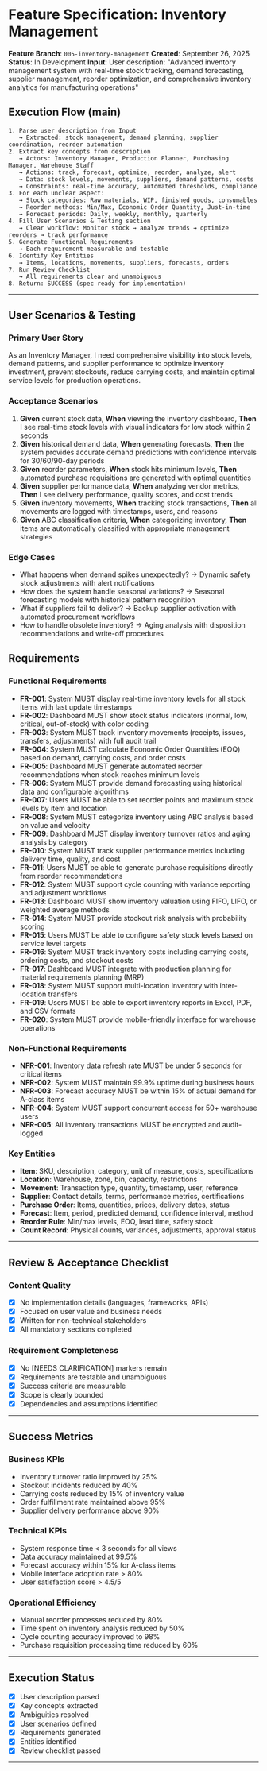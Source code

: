 # Feature Specification: Inventory Management

**Feature Branch**: `005-inventory-management`
**Created**: September 26, 2025
**Status**: In Development
**Input**: User description: "Advanced inventory management system with real-time stock tracking, demand forecasting, supplier management, reorder optimization, and comprehensive inventory analytics for manufacturing operations"

## Execution Flow (main)
```
1. Parse user description from Input
   → Extracted: stock management, demand planning, supplier coordination, reorder automation
2. Extract key concepts from description
   → Actors: Inventory Manager, Production Planner, Purchasing Manager, Warehouse Staff
   → Actions: track, forecast, optimize, reorder, analyze, alert
   → Data: stock levels, movements, suppliers, demand patterns, costs
   → Constraints: real-time accuracy, automated thresholds, compliance
3. For each unclear aspect:
   → Stock categories: Raw materials, WIP, finished goods, consumables
   → Reorder methods: Min/Max, Economic Order Quantity, Just-in-time
   → Forecast periods: Daily, weekly, monthly, quarterly
4. Fill User Scenarios & Testing section
   → Clear workflow: Monitor stock → analyze trends → optimize reorders → track performance
5. Generate Functional Requirements
   → Each requirement measurable and testable
6. Identify Key Entities
   → Items, locations, movements, suppliers, forecasts, orders
7. Run Review Checklist
   → All requirements clear and unambiguous
8. Return: SUCCESS (spec ready for implementation)
```

---

## User Scenarios & Testing

### Primary User Story
As an Inventory Manager, I need comprehensive visibility into stock levels, demand patterns, and supplier performance to optimize inventory investment, prevent stockouts, reduce carrying costs, and maintain optimal service levels for production operations.

### Acceptance Scenarios
1. **Given** current stock data, **When** viewing the inventory dashboard, **Then** I see real-time stock levels with visual indicators for low stock within 2 seconds
2. **Given** historical demand data, **When** generating forecasts, **Then** the system provides accurate demand predictions with confidence intervals for 30/60/90-day periods
3. **Given** reorder parameters, **When** stock hits minimum levels, **Then** automated purchase requisitions are generated with optimal quantities
4. **Given** supplier performance data, **When** analyzing vendor metrics, **Then** I see delivery performance, quality scores, and cost trends
5. **Given** inventory movements, **When** tracking stock transactions, **Then** all movements are logged with timestamps, users, and reasons
6. **Given** ABC classification criteria, **When** categorizing inventory, **Then** items are automatically classified with appropriate management strategies

### Edge Cases
- What happens when demand spikes unexpectedly? → Dynamic safety stock adjustments with alert notifications
- How does the system handle seasonal variations? → Seasonal forecasting models with historical pattern recognition
- What if suppliers fail to deliver? → Backup supplier activation with automated procurement workflows
- How to handle obsolete inventory? → Aging analysis with disposition recommendations and write-off procedures

## Requirements

### Functional Requirements
- **FR-001**: System MUST display real-time inventory levels for all stock items with last update timestamps
- **FR-002**: Dashboard MUST show stock status indicators (normal, low, critical, out-of-stock) with color coding
- **FR-003**: System MUST track inventory movements (receipts, issues, transfers, adjustments) with full audit trail
- **FR-004**: System MUST calculate Economic Order Quantities (EOQ) based on demand, carrying costs, and order costs
- **FR-005**: Dashboard MUST generate automated reorder recommendations when stock reaches minimum levels
- **FR-006**: System MUST provide demand forecasting using historical data and configurable algorithms
- **FR-007**: Users MUST be able to set reorder points and maximum stock levels by item and location
- **FR-008**: System MUST categorize inventory using ABC analysis based on value and velocity
- **FR-009**: Dashboard MUST display inventory turnover ratios and aging analysis by category
- **FR-010**: System MUST track supplier performance metrics including delivery time, quality, and cost
- **FR-011**: Users MUST be able to generate purchase requisitions directly from reorder recommendations
- **FR-012**: System MUST support cycle counting with variance reporting and adjustment workflows
- **FR-013**: Dashboard MUST show inventory valuation using FIFO, LIFO, or weighted average methods
- **FR-014**: System MUST provide stockout risk analysis with probability scoring
- **FR-015**: Users MUST be able to configure safety stock levels based on service level targets
- **FR-016**: System MUST track inventory costs including carrying costs, ordering costs, and stockout costs
- **FR-017**: Dashboard MUST integrate with production planning for material requirements planning (MRP)
- **FR-018**: System MUST support multi-location inventory with inter-location transfers
- **FR-019**: Users MUST be able to export inventory reports in Excel, PDF, and CSV formats
- **FR-020**: System MUST provide mobile-friendly interface for warehouse operations

### Non-Functional Requirements
- **NFR-001**: Inventory data refresh rate MUST be under 5 seconds for critical items
- **NFR-002**: System MUST maintain 99.9% uptime during business hours
- **NFR-003**: Forecast accuracy MUST be within 15% of actual demand for A-class items
- **NFR-004**: System MUST support concurrent access for 50+ warehouse users
- **NFR-005**: All inventory transactions MUST be encrypted and audit-logged

### Key Entities
- **Item**: SKU, description, category, unit of measure, costs, specifications
- **Location**: Warehouse, zone, bin, capacity, restrictions
- **Movement**: Transaction type, quantity, timestamp, user, reference
- **Supplier**: Contact details, terms, performance metrics, certifications
- **Purchase Order**: Items, quantities, prices, delivery dates, status
- **Forecast**: Item, period, predicted demand, confidence interval, method
- **Reorder Rule**: Min/max levels, EOQ, lead time, safety stock
- **Count Record**: Physical counts, variances, adjustments, approval status

---

## Review & Acceptance Checklist

### Content Quality
- [x] No implementation details (languages, frameworks, APIs)
- [x] Focused on user value and business needs
- [x] Written for non-technical stakeholders
- [x] All mandatory sections completed

### Requirement Completeness
- [x] No [NEEDS CLARIFICATION] markers remain
- [x] Requirements are testable and unambiguous
- [x] Success criteria are measurable
- [x] Scope is clearly bounded
- [x] Dependencies and assumptions identified

---

## Success Metrics

### Business KPIs
- Inventory turnover ratio improved by 25%
- Stockout incidents reduced by 40%
- Carrying costs reduced by 15% of inventory value
- Order fulfillment rate maintained above 95%
- Supplier delivery performance above 90%

### Technical KPIs
- System response time < 3 seconds for all views
- Data accuracy maintained at 99.5%
- Forecast accuracy within 15% for A-class items
- Mobile interface adoption rate > 80%
- User satisfaction score > 4.5/5

### Operational Efficiency
- Manual reorder processes reduced by 80%
- Time spent on inventory analysis reduced by 50%
- Cycle counting accuracy improved to 98%
- Purchase requisition processing time reduced by 60%

---

## Execution Status

- [x] User description parsed
- [x] Key concepts extracted
- [x] Ambiguities resolved
- [x] User scenarios defined
- [x] Requirements generated
- [x] Entities identified
- [x] Review checklist passed

---
